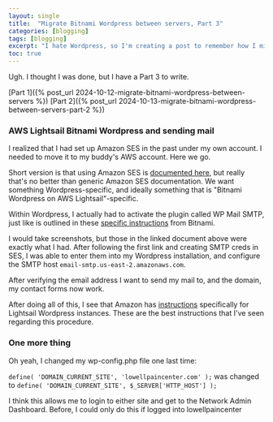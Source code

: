 ```yaml
---
layout: single
title:  "Migrate Bitnami Wordpress between servers, Part 3"
categories: [blogging]
tags: [blogging]
excerpt: "I hate Wordpress, so I'm creating a post to remember how I migrated this site." #this is a custom variable meant for a short description to be displayed on home page
toc: true
---
```

Ugh. I thought I was done, but I have a Part 3 to write.

[Part 1]({% post_url 2024-10-12-migrate-bitnami-wordpress-between-servers %})
[Part 2]({% post_url 2024-10-13-migrate-bitnami-wordpress-between-servers-part-2 %})

### AWS Lightsail Bitnami Wordpress and sending mail
I realized that I had set up Amazon SES in the past under my own account. I needed to move it to my buddy's AWS account. Here we go.

Short version is that using Amazon SES is [documented here](https://docs.bitnami.com/aws/how-to/use-ses/), but really that's no better than generic Amazon SES documentation. We want something Wordpress-specific, and ideally something that is "Bitnami Wordpress on AWS Lightsail"-specific.

Within Wordpress, I actually had to activate the plugin called WP Mail SMTP, just like is outlined in these [specific instructions](https://docs.bitnami.com/aws/apps/wordpress/configuration/configure-smtp/) from Bitnami. 

I would take screenshots, but those in the linked document above were exactly what I had. After following the first link and creating SMTP creds in SES, I was able to enter them into my Wordpress installation, and configure the SMTP host `email-smtp.us-east-2.amazonaws.com`.

After verifying the email address I want to send my mail to, and the domain, my contact forms now work.

After doing all of this, I see that Amazon has [instructions](https://docs.aws.amazon.com/lightsail/latest/userguide/amazon-lightsail-enabling-email-on-wordpress.html) specifically for Lightsail Wordpress instances. These are the best instructions that I've seen regarding this procedure.

### One more thing

Oh yeah, I changed my wp-config.php file one last time:

`define( 'DOMAIN_CURRENT_SITE', 'lowellpaincenter.com' );`
was changed to
`define( 'DOMAIN_CURRENT_SITE', $_SERVER['HTTP_HOST'] );`

I think this allows me to login to either site and get to the Network Admin Dashboard. Before, I could only do this if logged into lowellpaincenter


